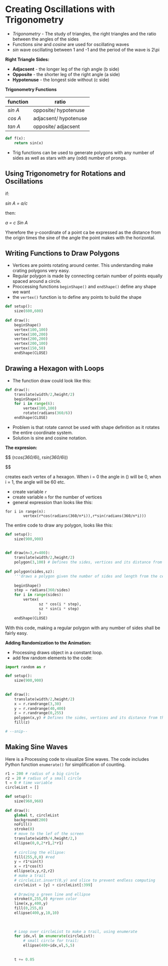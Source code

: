 # Creating Oscillations with Trigonometry

- *Trigonometry* - The study of triangles, the right triangles and the ratio between the angles of the sides
- Functions *sine* and *cosine* are used for oscillating waves
- *sin* wave oscillating between 1 and -1 and the period of the wave is 2\pi

**Right Triangle Sides:**

- **Adjacsent** - the longer leg of the righ angle (b side)
- **Opposite** - the shorter leg of the right angle (a side)
- **Hypotenuse** - the longest side without (c side)

**Trigonometry Functions**


| **function** | **ratio**             |
| -------------- | ----------------------- |
| *sin A*      | opposite/ hypotenuse  |
| *cos A*      | adjacsent/ hypotenuse |
| *tan A*      | opposite/ adjacsent   |

```python
def f(x):
    return sin(x)
```

- Trig functions can be used to generate polygons with any number of sides as well as stars with any (odd) number of prongs.

## Using Trigonometry for Rotations and Oscillations

if:

*sin A = a/c*

then:

*a = c Sin A*

Yherefore the y-coordinate of a point ca be expressed as the distance from the origin times the sine of the angle the point makes with the  horizontal.

## Writing Functions to Draw Polygons

- Vertices are points rotating around center. This understanding make crating polygons very easy.
- Regular polygon is made by connecting certain number of points equally spaced around a circle.
- Proccessing functions `beginShape()` and `endShape()` define any shape we want
- the `vertex()` function is to define any points to build the shape

```python
def setup():
    size(600,600)
  
def draw():
    beginShape()
    vertex(100,100)
    vertex(100,200)
    vertex(200,200)
    vertex(200,100)
    vertex(150,50)
    endShape(CLOSE)

```

## Drawing a Hexagon with Loops

- The function draw could look like this:

```python
def draw():
    translate(width/2,height/2)
    beginShape()
    for i in range(6):
        vertex(100,100)
        rotate(radians(360/6))
    endShape(CLOSE)
```

- Problem is that rotate cannot be used with shape definition as it rotates the entire coordinate system.
- Solution is sine and cosine notation.

**The expresion:**

$$
(r*cos(360/6*i), r*sin(360/6*i))

$$

creates each vertex of a hexagon. When i = 0 the angle in () will be 0, when i = 1, the angle will be 60 etc.

- create variable `r`
- create variable `n` for the number of vertices
- general expression than looks like this:

```
for i in range(n):
        vertex(r*cos(radians(360/n*i)),r*sin(radians(360/n*i)))
```

The entire code to draw any polygon, looks like this:

```python
def setup():
    size(900,900)
  
  
def draw(n=3,r=400):
    translate(width/2,height/2)
    polygon(3,100) # Defines the sides, vertices and its distance from the center
  
def polygon(sides,sz):
    '''draws a polygon given the number of sides and length from the center'''
   
    beginShape()
    step = radians(360/sides)
    for i in range(sides):
        vertex(
               sz * cos(i * step),
               sz * sin(i * step)
               )
    endShape(CLOSE)
```

With this code, making a regular polygon with any number of sides shall be fairly easy.

**Adding Randomization to the Animation:**

- Processing draws object in a constant loop.
- add few random elements to the code:

```python
import random as r

def setup():
    size(900,900)
  
  
def draw():
    translate(width/2,height/2)
    x = r.randrange(3,30)
    y = r.randrange(40,400)
    z = r.randrange(0,255)
    polygon(x,y) # Defines the sides, vertices and its distance from the center
    fill(z)

# --snip--
```

## Making Sine Waves

Here is a Processing code to visualize Sine waves. The code includes Python function `enumerate()` for simplification of counting.

```python
r1 = 200 # radius of a big circle
r2 = 20 # radius of a small circle
t = 0 # time variable
circleList = []

def setup():
    size(960,960)
  
def draw():
    global t, circleList
    background(200)
    noFill()
    stroke(0)
    # move to the lef of the screen
    translate(width/4,height/2,)
    ellipse(0,0,2*r1,2*r1)
  
    # circling the ellipse:
    fill(255,0,0) #red
    y = r1*sin(t)
    x = r1*cos(t)
    ellipse(x,y,r2,r2)
    # make a trail
    # circleList.insert(0,y) and slice to prevent endless computing
    circleList = [y] + circleList[:399]
  
    # Drawing a green line and ellipse
    stroke(0,255,0) #green color
    line(x,y,400,y)
    fill(0,255,0)
    ellipse(400,y,10,10)
  
  
  
    # Loop over circleList to make a trail, using enumerate
    for idx,vl in enumerate(circleList):
        # small circle for trail:
        ellipse(400+idx,vl,5,5)
          
  
    t += 0.05
```
